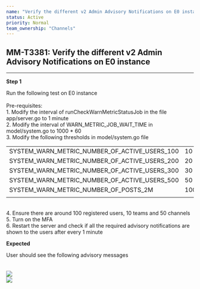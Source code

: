 ```yaml
---
name: "Verify the different v2 Admin Advisory Notifications on E0 instance"
status: Active
priority: Normal
team_ownership: "Channels"
---
```


## MM-T3381: Verify the different v2 Admin Advisory Notifications on E0 instance

---

**Step 1**

Run the following test on E0 instance\
\
Pre-requisites:\
1\. Modify the interval of runCheckWarnMetricStatusJob in the file app/server.go to 1 minute\
2\. Modify the interval of WARN\_METRIC\_JOB\_WAIT\_TIME in model/system.go to 1000 \* 60\
3\. Modify the following thresholds in model/system.go file

|                                                      |      |
| ---------------------------------------------------- | ---- |
| SYSTEM\_WARN\_METRIC\_NUMBER\_OF\_ACTIVE\_USERS\_100 | 10   |
| SYSTEM\_WARN\_METRIC\_NUMBER\_OF\_ACTIVE\_USERS\_200 | 20   |
| SYSTEM\_WARN\_METRIC\_NUMBER\_OF\_ACTIVE\_USERS\_300 | 30   |
| SYSTEM\_WARN\_METRIC\_NUMBER\_OF\_ACTIVE\_USERS\_500 | 50   |
| SYSTEM\_WARN\_METRIC\_NUMBER\_OF\_POSTS\_2M          | 1000 |
|                                                      |      |

\
4\. Ensure there are around 100 registered users, 10 teams and 50 channels\
5\. Turn on the MFA\
6\. Restart the server and check if all the required advisory notifications are shown to the users after every 1 minute

**Expected**

User should see the following advisory messages\
\
\
![](https://smartbear-tm4j-prod-us-west-2-attachment-rich-text.s3.us-west-2.amazonaws.com/embedded-f3277290f945470c4add5d21ef3dc7ca7b74388fc7152bfb6b99ae58c66a95a8-1600946314557-Screenshot+2020-09-24+at+4.48.18+PM.png)\
![](https://smartbear-tm4j-prod-us-west-2-attachment-rich-text.s3.us-west-2.amazonaws.com/embedded-f3277290f945470c4add5d21ef3dc7ca7b74388fc7152bfb6b99ae58c66a95a8-1600946391473-Screenshot+2020-09-24+at+4.49.40+PM.png)
